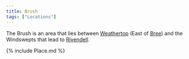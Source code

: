 ```yaml
---
title: Brush
tags: ["Locations"]
---
```

The Brush is an area that lies between
[Weathertop](Weathertop "wikilink") (East of [Bree](Bree "wikilink"))
and the Windswepts that lead to [Rivendell](Rivendell "wikilink").

{% include Place.md %}
